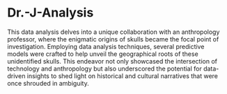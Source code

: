 # Dr.-J-Analysis
This data analysis delves into a unique collaboration with an anthropology professor, where the enigmatic origins of skulls became the focal point of investigation. Employing data analysis techniques, several predictive models were crafted to help unveil the geographical roots of these unidentified skulls. This endeavor not only showcased the intersection of technology and anthropology but also underscored the potential for data-driven insights to shed light on historical and cultural narratives that were once shrouded in ambiguity.

